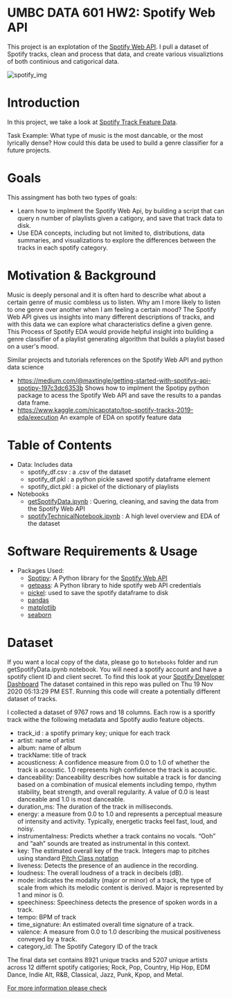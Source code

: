 # UMBC DATA 601 HW2: Spotify Web API

This project is an explotation of the [Spotify Web API](https://developer.spotify.com/documentation/web-api/). I pull a dataset of Spotify tracks, clean and process that data, and create various visualiztions of both continious and catigorical data.  

![spotify_img](https://developer.spotify.com/assets/WebAPI_intro.png)

# Introduction

In this project, we take a look at [Spotify Track Feature Data](https://developer.spotify.com/documentation/web-api/reference/tracks/get-audio-features/).  

Task Example: What type of music is the most dancable, or the most lyrically dense? How could this data be used to build a genre classifier for a future  projects.

# Goals

This assingment has both two types of goals:

- Learn how to implment the Spotify Web Api, by building a script that can query n number of playlists given a catigory, and save that track data to disk. 
- Use EDA concepts, including but not limited to, distributions, data summaries, and visualizations to explore the differences between the tracks in each spotify category.

# Motivation & Background

Music is deeply personal and it is often hard to describe what about a certain genre of music combless us to listen. Why am I more likely to listen to one genre over another when I am feeling a certain mood? The Spotify Web API gives us insights into many different descriptions of tracks, and with this data we can explore what characteristics define a given genre. This Process of Spotify EDA would provide helpful insight into building a genre classifier of a playlist generating algorithm that builds a playlist based on a user's mood.  

Similar projects and tutorials references on the Spotify Web API and python data science
- https://medium.com/@maxtingle/getting-started-with-spotifys-api-spotipy-197c3dc6353b Shows how to implment the Spotipy python package to acess the Spotify Web API and save the results to a pandas data frame.
- https://www.kaggle.com/nicapotato/top-spotify-tracks-2019-eda/execution An example of EDA on spotify feature data 


# Table of Contents

- Data: Includes data
	+ spotify_df.csv : a .csv of the dataset 
	+ spotify_df.pkl : a python pickle saved spotify dataframe element 
	+ spotify_dict.pkl : a pickel of the  dictionary of playlists
- Notebooks
	+ [getSpotifyData.ipynb](https://github.com/sreidy/DATA601_HW2/blob/main/getSpotifyData.ipynb) : Quering, cleaning, and saving the data from the Spotify Web API 
	+ [spotifyTechnicalNotebook.ipynb](https://github.com/sreidy/DATA601_HW2/blob/main/spotifyTechnicalNotebook.ipynb) : A high level overview and EDA of the dataset 
	
# Software Requirements & Usage

- Packages Used: 
	+ [Spotipy](https://spotipy.readthedocs.io/en/latest/#): A Python library for the [Spotify Web API](https://developer.spotify.com/documentation/web-api/)
	+ [getpass](https://pymotw.com/2/getpass/#module-getpass): A Python library to hide spotify web API credentials 
	+ [pickel](https://docs.python.org/3/library/pickle.html): used to save the spotify dataframe to disk
	+ [pandas](https://pandas.pydata.org/docs/)
	+ [matplotlib](https://matplotlib.org/3.3.3/contents.html)
	+ [seaborn](https://seaborn.pydata.org/)

# Dataset

If you want a local copy of the data, please go to `Notebooks` folder and run getSpotifyData.ipynb notebook. You will need a spotify account and have a spotify client ID and client secret. To find this look at your [Spotify Developer Dashboard](https://developer.spotify.com/dashboard/applications) The dataset contained in this repo was pulled on Thu 19 Nov 2020 05∶13∶29 PM EST. Running this code will create a potentially different dataset of tracks.

I collected a dataset of 9767 rows and 18 columns. Each row is a sporitfy track withe the following metadata and Spotify audio feature objects. 
- track_id : a spotify primary key; unique for each track
- artist: name of artist
- album: name of album
- trackName: title of track
- acousticness: A confidence measure from 0.0 to 1.0 of whether the track is acoustic. 1.0 represents high confidence the track is acoustic.
- danceability: Danceability describes how suitable a track is for dancing based on a combination of musical elements including tempo, rhythm stability, beat strength, and overall regularity. A value of 0.0 is least danceable and 1.0 is most danceable. 
- duration_ms: The duration of the track in milliseconds.
- energy: a measure from 0.0 to 1.0 and represents a perceptual measure of intensity and activity. Typically, energetic tracks feel fast, loud, and noisy. 
- instrumentalness: Predicts whether a track contains no vocals. “Ooh” and “aah” sounds are treated as instrumental in this context.
- key: The estimated overall key of the track. Integers map to pitches using standard [Pitch Class notation](https://en.wikipedia.org/wiki/Pitch_class) 
- liveness: Detects the presence of an audience in the recording.
- loudness: The overall loudness of a track in decibels (dB). 
- mode: indicates the modality (major or minor) of a track, the type of scale from which its melodic content is derived. Major is represented by 1 and minor is 0.
- speechiness: Speechiness detects the presence of spoken words in a track.
- tempo: BPM of track
- time_signature: An estimated overall time signature of a track. 
- valence: A measure from 0.0 to 1.0 describing the musical positiveness conveyed by a track. 
- category_id: The Spotify Category ID of the track 

The final data set contains 8921 unique tracks and 5207 unique artists across 12 differnt spotify catigories; Rock, Pop, Country, Hip Hop, EDM Dance, Indie Alt, R&B, Classical, Jazz, Punk, Kpop, and Metal. 

[For more information please check](https://developer.spotify.com/documentation/web-api/reference/)
